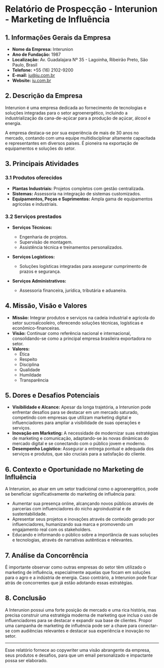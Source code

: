 # Relatório de Prospecção - Interunion - Marketing de Influência

## 1. Informações Gerais da Empresa
- **Nome da Empresa:** Interunion
- **Ano de Fundação:** 1987
- **Localização:** Av. Guadalajara Nº 35 - Lagoinha, Ribeirão Preto, São Paulo, Brasil
- **Telefone:** +55 (16) 2102-9200
- **E-mail:** iu@iu.com.br
- **Website:** [iu.com.br](http://www.iu.com.br)

## 2. Descrição da Empresa
Interunion é uma empresa dedicada ao fornecimento de tecnologias e soluções integradas para o setor agroenergético, incluindo a industrialização da cana-de-açúcar para a produção de açúcar, álcool e energia. 

A empresa destaca-se por sua experiência de mais de 30 anos no mercado, contando com uma equipe multidisciplinar altamente capacitada e representantes em diversos países. É pioneira na exportação de equipamentos e soluções do setor.

## 3. Principais Atividades
### 3.1 Produtos oferecidos
- **Plantas Industriais:** Projetos completos com gestão centralizada.
- **Sistemas:** Assessoria na integração de sistemas customizados.
- **Equipamentos, Peças e Suprimentos:** Ampla gama de equipamentos agrícolas e industriais.

### 3.2 Serviços prestados
- **Serviços Técnicos:**
  - Engenharia de projetos.
  - Supervisão de montagem.
  - Assistência técnica e treinamentos personalizados.
  
- **Serviços Logísticos:**
  - Soluções logísticas integradas para assegurar cumprimento de prazos e segurança.

- **Serviços Administrativos:**
  - Assessoria financeira, jurídica, tributária e aduaneira.

## 4. Missão, Visão e Valores
- **Missão:** Integrar produtos e serviços na cadeia industrial e agrícola do setor sucroalcooleiro, oferecendo soluções técnicas, logísticas e econômico-financeiras.
- **Visão:** Continuar como referência nacional e internacional, consolidando-se como a principal empresa brasileira exportadora no setor.
- **Valores:**
  - Ética
  - Respeito
  - Disciplina
  - Qualidade
  - Humildade
  - Transparência

## 5. Dores e Desafios Potenciais
- **Visibilidade e Alcance:** Apesar da longa trajetória, a Interunion pode enfrentar desafios para se destacar em um mercado saturado, competindo com empresas que utilizam marketing digital e influenciadores para ampliar a visibilidade de suas operações e serviços.
- **Inovação em Marketing:** A necessidade de modernizar suas estratégias de marketing e comunicação, adaptando-se às novas dinâmicas do mercado digital e se conectando com o público jovem e moderno.
- **Desempenho Logístico:** Assegurar a entrega pontual e adequada dos serviços e produtos, que são cruciais para a satisfação do cliente.

## 6. Contexto e Oportunidade no Marketing de Influência
A Interunion, ao atuar em um setor tradicional como o agroenergético, pode se beneficiar significativamente do marketing de influência para:
- Aumentar sua presença online, alcançando novos públicos através de parcerias com influenciadores do nicho agroindustrial e de sustentabilidade.
- Apresentar seus projetos e inovações através de conteúdo gerado por influenciadores, humanizando sua marca e promovendo um engajamento real com os stakeholders.
- Educando e informando o público sobre a importância de suas soluções e tecnologias, através de narrativas autênticas e relevantes.

## 7. Análise da Concorrência
É importante observar como outras empresas do setor têm utilizado o marketing de influência, especialmente aquelas que focam em soluções para o agro e a indústria de energia. Caso contrário, a Interunion pode ficar atrás de concorrentes que já estão adotando essas estratégias.

## 8. Conclusão
A Interunion possui uma forte posição de mercado e uma rica história, mas precisa construir uma estratégia moderna de marketing que inclua o uso de influenciadores para se destacar e expandir sua base de clientes. Propor uma campanha de marketing de influência pode ser a chave para conectar-se com audiências relevantes e destacar sua experiência e inovação no setor.

---

Esse relatório fornece ao copywriter uma visão abrangente da empresa, seus produtos e desafios, para que um email personalizado e impactante possa ser elaborado.